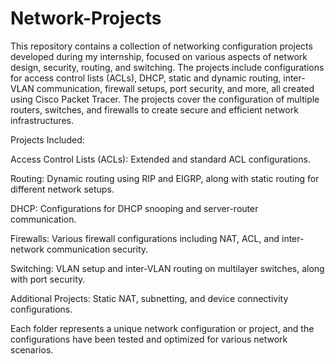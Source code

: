 # Network-Projects
This repository contains a collection of networking configuration projects developed during my internship, focused on various aspects of network design, security, routing, and switching.
The projects include configurations for access control lists (ACLs), DHCP, static and dynamic routing, inter-VLAN communication, firewall setups, port security, and more, all created using Cisco Packet Tracer. 
The projects cover the configuration of multiple routers, switches, and firewalls to create secure and efficient network infrastructures.

Projects Included:

Access Control Lists (ACLs): Extended and standard ACL configurations.

Routing: Dynamic routing using RIP and EIGRP, along with static routing for different network setups.

DHCP: Configurations for DHCP snooping and server-router communication.

Firewalls: Various firewall configurations including NAT, ACL, and inter-network communication security.

Switching: VLAN setup and inter-VLAN routing on multilayer switches, along with port security.

Additional Projects: Static NAT, subnetting, and device connectivity configurations.

Each folder represents a unique network configuration or project, and the configurations have been tested and optimized for various network scenarios.
